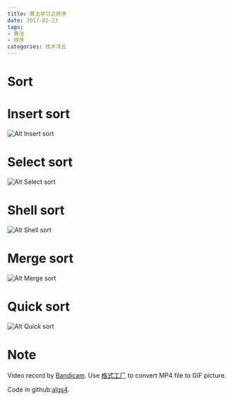 ```yaml
---
title: 算法学习之排序
date: 2017-02-23
tags: 
- 算法
- 排序
categories: 技术浮云
---
```




# Sort
# Insert sort
![Alt Insert sort](https://github.com/xooxle/algs4/raw/master/sort/me/huqiao/algs4/sort/pic/insert-sort.gif "Insert sort")

# Select sort
![Alt Select sort](https://github.com/xooxle/algs4/raw/master/sort/me/huqiao/algs4/sort/pic/select-sort.gif "Select sort")

# Shell sort
![Alt Shell sort](https://github.com/xooxle/algs4/raw/master/sort/me/huqiao/algs4/sort/pic/shell-sort.gif "Shell sort")

# Merge sort
![Alt Merge sort](https://github.com/xooxle/algs4/raw/master/sort/me/huqiao/algs4/sort/pic/merge-sort.gif "Merge sort")

# Quick sort
![Alt Quick sort](https://github.com/xooxle/algs4/raw/master/sort/me/huqiao/algs4/sort/pic/quick-sort.gif "Quick sort")

# Note
Video record by [Bandicam](http://www.bandicam.com/). Use [格式工厂](http://www.pcfreetime.com/) to convert MP4 file to GIF picture.

Code in github:[algs4](https://github.com/xooxle/algs4).
